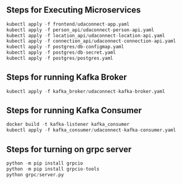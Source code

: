 ## Steps for Executing Microservices
```s
kubectl apply -f frontend/udaconnect-app.yaml
kubectl apply -f person_api/udaconnect-person-api.yaml
kubectl apply -f location_api/udaconnect-location-api.yaml
kubectl apply -f connection_api/udaconnect-connection-api.yaml
kubectl apply -f postgres/db-configmap.yaml
kubectl apply -f postgres/db-secret.yaml
kubectl apply -f postgres/postgres.yaml
```

## Steps for running Kafka Broker
```s
kubectl apply -f kafka_broker/udaconnect-kafka-broker.yaml
```
## Steps for running Kafka Consumer
```s
docker build -t kafka-listener kafka_consumer
kubectl apply -f kafka_consumer/udaconnect-kafka-consumer.yaml
```

## Steps for turning on grpc server 
```s
python -m pip install grpcio
python -m pip install grpcio-tools
python grpc/server.py
```